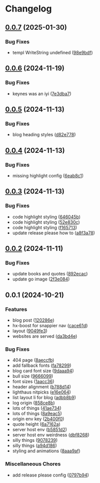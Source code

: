 # Changelog

## [0.0.7](https://github.com/shanehull/shanehull.com/compare/v0.0.6...v0.0.7) (2025-01-30)


### Bug Fixes

* templ WriteString undefined ([98e9bdf](https://github.com/shanehull/shanehull.com/commit/98e9bdfcdce73625785a238a0e57fb88a10ed2ce))

## [0.0.6](https://github.com/shanehull/shanehull.com/compare/v0.0.5...v0.0.6) (2024-11-19)


### Bug Fixes

* keynes was an iyi ([7e3dba7](https://github.com/shanehull/shanehull.com/commit/7e3dba7e6c459ab8769529649ce32afa2c077573))

## [0.0.5](https://github.com/shanehull/shanehull.com/compare/v0.0.4...v0.0.5) (2024-11-13)


### Bug Fixes

* blog heading styles ([d82e778](https://github.com/shanehull/shanehull.com/commit/d82e7785cddba0429290cf0c8b011110d94d3f2c))

## [0.0.4](https://github.com/shanehull/shanehull.com/compare/v0.0.3...v0.0.4) (2024-11-13)


### Bug Fixes

* missing highlight config ([6eab8c1](https://github.com/shanehull/shanehull.com/commit/6eab8c10674fa0185dbd6d9f9bc17af71101bd70))

## [0.0.3](https://github.com/shanehull/shanehull.com/compare/v0.0.2...v0.0.3) (2024-11-13)


### Bug Fixes

* code highlight styling ([646045b](https://github.com/shanehull/shanehull.com/commit/646045bef8a0846ce0f7a825a6a61626464ad654))
* code highlight styling ([52e830c](https://github.com/shanehull/shanehull.com/commit/52e830c672c244606f4cb7e6b525094eab8eafe5))
* code highlight styling ([f165713](https://github.com/shanehull/shanehull.com/commit/f165713470038140540a4c69b191d1272bbee3ec))
* update release please how to ([a8f3a78](https://github.com/shanehull/shanehull.com/commit/a8f3a78a5779f0805e3e8baed01d173e63484d03))

## [0.0.2](https://github.com/shanehull/shanehull.com/compare/v0.0.1...v0.0.2) (2024-11-11)


### Bug Fixes

* update books and quotes ([892ecac](https://github.com/shanehull/shanehull.com/commit/892ecac8fe4bb789f9186c1d976a9adf3c9afe8d))
* update go image ([2f3e084](https://github.com/shanehull/shanehull.com/commit/2f3e084e8587c8f816f5a5ca00bd6765ae9915f8))

## 0.0.1 (2024-10-21)


### Features

* blog post ([120286e](https://github.com/shanehull/shanehull.com/commit/120286e7bf1c5279b13f233538288e0b16f9c4e9))
* hx-boost for snappier nav ([cace61d](https://github.com/shanehull/shanehull.com/commit/cace61d28ea6e8662066db775585fb78aeb7e5c7))
* layout ([9049fe3](https://github.com/shanehull/shanehull.com/commit/9049fe385cb58c75d77cf1d49eb427e5e230baaa))
* websites are served ([da3bd4e](https://github.com/shanehull/shanehull.com/commit/da3bd4e4e43ed992c4b278820e9ab65b357c8781))


### Bug Fixes

* 404 page ([8aeccfb](https://github.com/shanehull/shanehull.com/commit/8aeccfbe5284c7f0327b412415a721bf2dd5e11b))
* add fallback fonts ([fa78299](https://github.com/shanehull/shanehull.com/commit/fa782994950d52b21cf2849cb8ac3e14d76d1b09))
* blog card font size ([9daaa94](https://github.com/shanehull/shanehull.com/commit/9daaa949fb48c744b848223ebf797105c8fe079c))
* bull size ([9666099](https://github.com/shanehull/shanehull.com/commit/96660999b678470bc6c27e6814f7012f8399a7b1))
* font sizes ([1aacc36](https://github.com/shanehull/shanehull.com/commit/1aacc3686507e070daaed6d1db96e0386a24652e))
* header alignment ([b788d14](https://github.com/shanehull/shanehull.com/commit/b788d14c5f29996923e86dcaace748617106d683))
* lighthaus nitpicks ([e16e064](https://github.com/shanehull/shanehull.com/commit/e16e064be2109dec1b67a53a9aec11c6c90f1b02))
* list layout li for blog ([adbb8b9](https://github.com/shanehull/shanehull.com/commit/adbb8b93a518375d6503d08a480affff2c847574))
* log origin ([858ce8b](https://github.com/shanehull/shanehull.com/commit/858ce8b245731a0257448d4762e58e69028e8368))
* lots of things ([41ae734](https://github.com/shanehull/shanehull.com/commit/41ae73430bf54c7e7f65f4c8812478a88a95c89f))
* lots of things ([8a9eac5](https://github.com/shanehull/shanehull.com/commit/8a9eac56fc34e2b0b3a31fa93b9ad0630eb32476))
* origin env key ([2b400f0](https://github.com/shanehull/shanehull.com/commit/2b400f0f3ed9c0037f84257a3a56c85e9b5dd073))
* quote height ([6a7162a](https://github.com/shanehull/shanehull.com/commit/6a7162a31225f18e8a31cef2317b9aae96cd90ae))
* server host env ([b5851d2](https://github.com/shanehull/shanehull.com/commit/b5851d28bee9d63d201ff183f2b153bded55552b))
* server host env weirdness ([dbf8268](https://github.com/shanehull/shanehull.com/commit/dbf8268dcf33220f68c4a610fe5bb7bad3932d37))
* silly things ([9078239](https://github.com/shanehull/shanehull.com/commit/90782397283baad2fe8e87da6e6aac96b8ae8e94))
* silly things ([a94d186](https://github.com/shanehull/shanehull.com/commit/a94d1864b458bf41e0dd33842d0a0cf8bdf3e98c))
* styling and animations ([8aaa9af](https://github.com/shanehull/shanehull.com/commit/8aaa9af5e142a8e919834f175b425690c1dc86eb))


### Miscellaneous Chores

* add release please config ([0797b94](https://github.com/shanehull/shanehull.com/commit/0797b9479aa4c98eaf5aa0323ef275eeb7720613))

